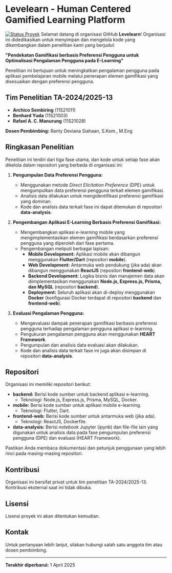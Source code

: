 # Levelearn - Human Centered Gamified Learning Platform

[![Status Proyek](https://img.shields.io/badge/Status-Aktif-success.svg)](https://github.com/Levelearn) Selamat datang di organisasi GitHub **Levelearn**! Organisasi ini didedikasikan untuk menyimpan dan mengelola kode yang dikembangkan dalam penelitian kami yang berjudul:

**"Pendekatan Gamifikasi berbasis Preferensi Pengguna untuk Optimalisasi Pengalaman Pengguna pada E-Learning"**

Penelitian ini bertujuan untuk meningkatkan pengalaman pengguna pada aplikasi pembelajaran mobile melalui penerapan elemen gamifikasi yang disesuaikan dengan preferensi pengguna.

## Tim Penelitian TA-2024/2025-13

* **Archico Sembiring** (11S21011)
* **Benhard Yuda** (11S21003)
* **Rafael A. C. Manurung** (11S21028)

**Dosen Pembimbing:** Ranty Deviana Siahaan, S.Kom., M.Eng

## Ringkasan Penelitian

Penelitian ini terdiri dari tiga fase utama, dan kode untuk setiap fase akan dikelola dalam repositori yang berbeda di organisasi ini:

1.  **Pengumpulan Data Preferensi Pengguna:**
    * Menggunakan metode *Direct Elicitation Preference* (DPE) untuk mengumpulkan data preferensi pengguna terkait elemen gamifikasi.
    * Analisis data dilakukan untuk mengidentifikasi preferensi gamifikasi yang dominan.
    * Kode dan analisis data terkait fase ini dapat ditemukan di repositori **data-analysis**.

2.  **Pengembangan Aplikasi E-Learning Berbasis Preferensi Gamifikasi:**
    * Mengembangkan aplikasi e-learning mobile yang mengimplementasikan elemen gamifikasi berdasarkan preferensi pengguna yang diperoleh dari fase pertama.
    * Pengembangan meliputi berbagai lapisan:
        * **Mobile Development:** Aplikasi mobile akan dibangun menggunakan **Flutter/Dart** (repositori **mobile**).
        * **Web Development:** Antarmuka web pendukung (jika ada) akan dibangun menggunakan **ReactJS** (repositori **frontend-web**).
        * **Backend Development:** Logika bisnis dan manajemen data akan diimplementasikan menggunakan **Node.js, Express.js, Prisma, dan MySQL** (repositori **backend**).
        * **Deployment:** Seluruh aplikasi akan di-deploy menggunakan **Docker** (konfigurasi Docker terdapat di repositori **backend** dan **frontend-web**).

3.  **Evaluasi Pengalaman Pengguna:**
    * Mengevaluasi dampak penerapan gamifikasi berbasis preferensi pengguna terhadap pengalaman pengguna aplikasi e-learning.
    * Pengukuran pengalaman pengguna akan menggunakan **HEART Framework**.
    * Pengumpulan dan analisis data evaluasi akan dilakukan.
    * Kode dan analisis data terkait fase ini juga akan disimpan di repositori **data-analysis**.

## Repositori

Organisasi ini memiliki repositori berikut:

* **backend:** Berisi kode sumber untuk backend aplikasi e-learning.
    * Teknologi: Node.js, Express.js, Prisma, MySQL, Docker.
* **mobile:** Berisi kode sumber untuk aplikasi mobile e-learning.
    * Teknologi: Flutter, Dart.
* **frontend-web:** Berisi kode sumber untuk antarmuka web (jika ada).
    * Teknologi: ReactJS, Dockerfile.
* **data-analysis:** Berisi *notebook* Jupyter (ipynb) dan file-file lain yang digunakan untuk analisis data pada fase pengumpulan preferensi pengguna (DPE) dan evaluasi (HEART Framework).

Pastikan Anda membaca dokumentasi dan petunjuk penggunaan yang lebih rinci pada masing-masing repositori.

## Kontribusi

Organisasi ini bersifat privat untuk tim penelitian TA-2024/2025-13. Kontribusi eksternal saat ini tidak dibuka.

## Lisensi

Lisensi proyek ini akan ditentukan kemudian.

## Kontak

Untuk pertanyaan lebih lanjut, silakan hubungi salah satu anggota tim atau dosen pembimbing.

---

**Terakhir diperbarui:** 1 April 2025
